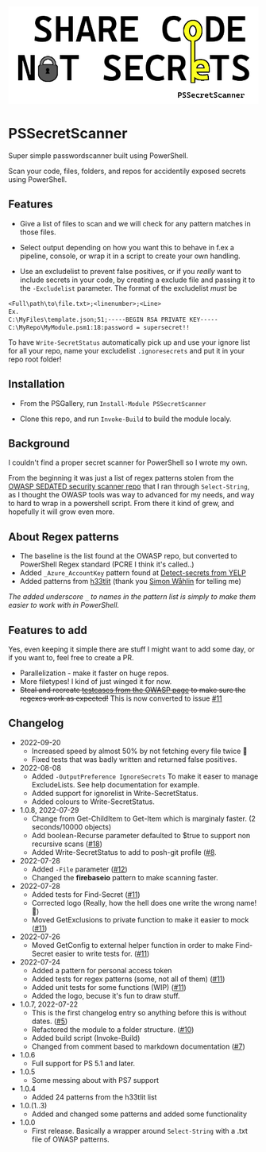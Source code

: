 ![PSSecretScanner logo goes here](./PSSecretScanner.png)

# PSSecretScanner

Super simple passwordscanner built using PowerShell.

Scan your code, files, folders, and repos for accidentily exposed secrets using PowerShell.

## Features

- Give a list of files to scan and we will check for any pattern matches in those files.

- Select output depending on how you want this to behave in f.ex a pipeline, console, or wrap it in a script to create your own handling.

- Use an excludelist to prevent false positives, or if you _really_ want to include secrets in your code, by creating a exclude file and passing it to the `-Excludelist` parameter.
The format of the excludelist _must_ be

```Text
<Full\path\to\file.txt>;<linenumber>;<Line>
Ex. 
C:\MyFiles\template.json;51;-----BEGIN RSA PRIVATE KEY-----
C:\MyRepo\MyModule.psm1:18:password = supersecret!!
```

To have `Write-SecretStatus` automatically pick up and use your ignore list for all your repo, name your excludelist `.ignoresecrets` and put it in your repo root folder!

## Installation

- From the PSGallery, run `Install-Module PSSecretScanner`

- Clone this repo, and run `Invoke-Build` to build the module localy.

## Background

I couldn't find a proper secret scanner for PowerShell so I wrote my own.

From the beginning it was just a list of regex patterns stolen from the [OWASP SEDATED security scanner repo](https://github.com/OWASP/SEDATED) that I ran through `Select-String`, as I thought the OWASP tools was way to advanced for my needs, and way to hard to wrap in a powershell script.
From there it kind of grew, and hopefully it will grow even more.

## About Regex patterns

- The baseline is the list found at the OWASP repo, but converted to PowerShell Regex standard (PCRE I think it's called..)
- Added `_Azure_AccountKey` pattern found at [Detect-secrets from YELP](https://github.com/Yelp/detect-secrets)
- Added patterns from [h33tlit](https://github.com/h33tlit/secret-regex-list#readme) (thank you [Simon Wåhlin](https://github.com/SimonWahlin/) for telling me)

_The added underscore `_` to names in the pattern list is simply to make them easier to work with in PowerShell._

## Features to add

Yes, even keeping it simple there are stuff I might want to add some day, or if you want to, feel free to create a PR.

- Parallelization - make it faster on huge repos.
- More filetypes! I kind of just winged it for now.
- ~~Steal and recreate [testcases from the OWASP page](https://github.com/OWASP/SEDATED/tree/master/testing/regex_testing) to make sure the regexes work as expected!~~ This is now converted to issue [#11](https://github.com/bjompen/PSSecretScanner/issues/11)

## Changelog

- 2022-09-20
  - Increased speed by almost 50% by not fetching every file twice 🤦
  - Fixed tests that was badly written and returned false positives.
- 2022-08-08
  - Added `-OutputPreference IgnoreSecrets` To make it easer to manage ExcludeLists. See help documentation for example.
  - Added support for ignorelist in Write-SecretStatus.
  - Added colours to Write-SecretStatus.
- 1.0.8, 2022-07-29
  - Change from Get-ChildItem to Get-Item which is marginaly faster. (2 seconds/10000 objects)
  - Add boolean-Recurse parameter defaulted to $true to support non recursive scans ([#18](https://github.com/bjompen/PSSecretScanner/issues/18))
  - Added Write-SecretStatus to add to posh-git profile ([#8](https://github.com/bjompen/PSSecretScanner/issues/8).
- 2022-07-28
  - Added `-File` parameter ([#12](https://github.com/bjompen/PSSecretScanner/issues/12))
  - Changed the **firebaseio** pattern to make scanning faster.
- 2022-07-28
  - Added tests for Find-Secret ([#11](https://github.com/bjompen/PSSecretScanner/issues/11))
  - Corrected logo (Really, how the hell does one write the wrong name! 🤦)
  - Moved GetExclusions to private function to make it easier to mock ([#11](https://github.com/bjompen/PSSecretScanner/issues/11))
- 2022-07-26
  - Moved GetConfig to external helper function in order to make Find-Secret easier to write tests for. ([#11](https://github.com/bjompen/PSSecretScanner/issues/11))
- 2022-07-24
  - Added a pattern for personal access token
  - Added tests for regex patterns (some, not all of them) ([#11](https://github.com/bjompen/PSSecretScanner/issues/11))
  - Added unit tests for some functions (WIP) ([#11](https://github.com/bjompen/PSSecretScanner/issues/11))
  - Added the logo, becuse it's fun to draw stuff.
- 1.0.7, 2022-07-22
  - This is the first changelog entry so anything before this is without dates. ([#5](https://github.com/bjompen/PSSecretScanner/issues/5))
  - Refactored the module to a folder structure. ([#10](https://github.com/bjompen/PSSecretScanner/issues/10))
  - Added build script (Invoke-Build)
  - Changed from comment based to markdown documentation ([#7](https://github.com/bjompen/PSSecretScanner/issues/7))
- 1.0.6
  - Full support for PS 5.1 and later.
- 1.0.5
  - Some messing about with PS7 support
- 1.0.4
  - Added 24 patterns from the h33tlit list
- 1.0.(1..3)
  - Added and changed some patterns and added some functionality
- 1.0.0
  - First release. Basically a wrapper around `Select-String` with a .txt file of OWASP patterns.
